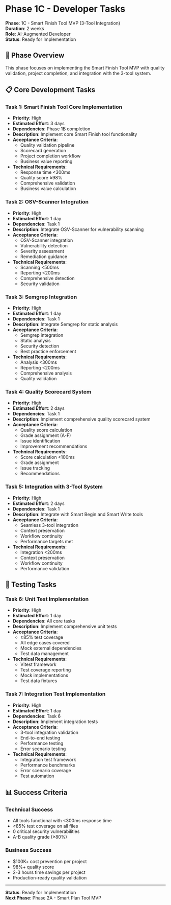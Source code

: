 # Phase 1C - Developer Tasks

**Phase**: 1C - Smart Finish Tool MVP (3-Tool Integration)  
**Duration**: 2 weeks  
**Role**: AI-Augmented Developer  
**Status**: Ready for Implementation  

## 🎯 **Phase Overview**

This phase focuses on implementing the Smart Finish Tool MVP with quality validation, project completion, and integration with the 3-tool system.

## 📋 **Core Development Tasks**

### **Task 1: Smart Finish Tool Core Implementation**
- **Priority**: High
- **Estimated Effort**: 3 days
- **Dependencies**: Phase 1B completion
- **Description**: Implement core Smart Finish tool functionality
- **Acceptance Criteria**:
  - Quality validation pipeline
  - Scorecard generation
  - Project completion workflow
  - Business value reporting
- **Technical Requirements**:
  - Response time <300ms
  - Quality score ≥98%
  - Comprehensive validation
  - Business value calculation

### **Task 2: OSV-Scanner Integration**
- **Priority**: High
- **Estimated Effort**: 1 day
- **Dependencies**: Task 1
- **Description**: Integrate OSV-Scanner for vulnerability scanning
- **Acceptance Criteria**:
  - OSV-Scanner integration
  - Vulnerability detection
  - Severity assessment
  - Remediation guidance
- **Technical Requirements**:
  - Scanning <500ms
  - Reporting <200ms
  - Comprehensive detection
  - Security validation

### **Task 3: Semgrep Integration**
- **Priority**: High
- **Estimated Effort**: 1 day
- **Dependencies**: Task 1
- **Description**: Integrate Semgrep for static analysis
- **Acceptance Criteria**:
  - Semgrep integration
  - Static analysis
  - Security detection
  - Best practice enforcement
- **Technical Requirements**:
  - Analysis <300ms
  - Reporting <200ms
  - Comprehensive analysis
  - Quality validation

### **Task 4: Quality Scorecard System**
- **Priority**: High
- **Estimated Effort**: 2 days
- **Dependencies**: Task 1
- **Description**: Implement comprehensive quality scorecard system
- **Acceptance Criteria**:
  - Quality score calculation
  - Grade assignment (A-F)
  - Issue identification
  - Improvement recommendations
- **Technical Requirements**:
  - Score calculation <100ms
  - Grade assignment
  - Issue tracking
  - Recommendations

### **Task 5: Integration with 3-Tool System**
- **Priority**: High
- **Estimated Effort**: 2 days
- **Dependencies**: Task 1
- **Description**: Integrate with Smart Begin and Smart Write tools
- **Acceptance Criteria**:
  - Seamless 3-tool integration
  - Context preservation
  - Workflow continuity
  - Performance targets met
- **Technical Requirements**:
  - Integration <200ms
  - Context preservation
  - Workflow continuity
  - Performance validation

## 🧪 **Testing Tasks**

### **Task 6: Unit Test Implementation**
- **Priority**: High
- **Estimated Effort**: 1 day
- **Dependencies**: All core tasks
- **Description**: Implement comprehensive unit tests
- **Acceptance Criteria**:
  - ≥85% test coverage
  - All edge cases covered
  - Mock external dependencies
  - Test data management
- **Technical Requirements**:
  - Vitest framework
  - Test coverage reporting
  - Mock implementations
  - Test data fixtures

### **Task 7: Integration Test Implementation**
- **Priority**: High
- **Estimated Effort**: 1 day
- **Dependencies**: Task 6
- **Description**: Implement integration tests
- **Acceptance Criteria**:
  - 3-tool integration validation
  - End-to-end testing
  - Performance testing
  - Error scenario testing
- **Technical Requirements**:
  - Integration test framework
  - Performance benchmarks
  - Error scenario coverage
  - Test automation

## 📊 **Success Criteria**

### **Technical Success**
- All tools functional with <300ms response time
- ≥85% test coverage on all files
- 0 critical security vulnerabilities
- A-B quality grade (≥80%)

### **Business Success**
- $100K+ cost prevention per project
- 98%+ quality score
- 2-3 hours time savings per project
- Production-ready quality validation

---

**Status**: Ready for Implementation  
**Next Phase**: Phase 2A - Smart Plan Tool MVP
